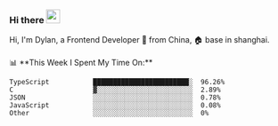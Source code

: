 ### Hi there <img src="https://media.giphy.com/media/hvRJCLFzcasrR4ia7z/giphy.gif" width="25px">

<!-- ![visitors](https://visitor-badge.glitch.me/badge?page_id=dislfyer.dislfyer) --!>

Hi, I'm Dylan, a Frontend Developer 🚀 from China, 🏠 base in shanghai.
<br/>
<br/>

📊 **This Week I Spent My Time On:**


<!--START_SECTION:waka-->

```text
TypeScript           ████████████████████████░  96.26%
C                    ▓░░░░░░░░░░░░░░░░░░░░░░░░  2.89%
JSON                 ░░░░░░░░░░░░░░░░░░░░░░░░░  0.78%
JavaScript           ░░░░░░░░░░░░░░░░░░░░░░░░░  0.08%
Other                ░░░░░░░░░░░░░░░░░░░░░░░░░  0%
```

<!--END_SECTION:waka-->

<!--
**About Me:**
 -->

